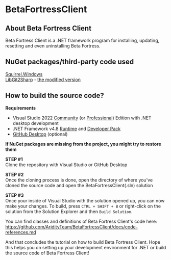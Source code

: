 # BetaFortressClient
## About Beta Fortress Client
Beta Fortress Client is a .NET framework program for installing, updating, resetting and even uninstalling Beta Fortress.

## NuGet packages/third-party code used
[Squirrel.Windows](https://github.com/squirrel/Squirrel.Windows) \
[LibGit2Sharp](https://github.com/libgit2/LibGit2Sharp) - [the modified version](https://github.com/andersklepaker/libgit2sharp) 

## How to build the source code?
**Requirements**
- Visual Studio 2022 [Community](https://visualstudio.microsoft.com/thank-you-downloading-visual-studio/?sku=Community&channel=Release&version=VS2022&source=VSLandingPage&cid=2030&passive=false) (or [Professional](https://visualstudio.microsoft.com/thank-you-downloading-visual-studio/?sku=Professional&channel=Release&version=VS2022&source=VSLandingPage&cid=2030&passive=false)) Edition with .NET desktop development
- .NET Framework v4.8 [Runtime](https://dotnet.microsoft.com/en-us/download/dotnet-framework/thank-you/net48-web-installer) and [Developer Pack](https://dotnet.microsoft.com/en-us/download/dotnet-framework/thank-you/net48-developer-pack-offline-installer)
- [GitHub Desktop](https://desktop.github.com) (optional)

**If NuGet packages are missing from the project, you might try to restore them**

**STEP #1** \
Clone the repository with Visual Studio or GitHub Desktop

**STEP #2** \
Once the cloning process is done, open the directory of where you've cloned the source code and open the BetaFortressClient(.sln) solution

**STEP #3** \
Once your inside of Visual Studio with the solution opened up, you can now make your changes. To build, press `CTRL + SHIFT + B` or right-click on the solution from the Solution Explorer and then `Build Solution`.

You can find classes and definitions of Beta Fortress Client's code here: https://github.com/AridityTeam/BetaFortressClient/docs/code-references.md

And that concludes the tutorial on how to build Beta Fortress Client. Hope this helps you on setting up your development environment for .NET or build the source code of Beta Fortress Client!
